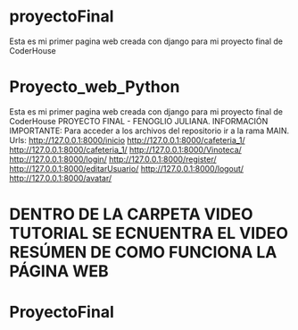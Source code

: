 # proyectoFinal
Esta es mi primer pagina web creada con django para mi proyecto final de CoderHouse
# Proyecto_web_Python
Esta es mi primer pagina web creada con django para mi proyecto final de CoderHouse
PROYECTO FINAL - FENOGLIO JULIANA. 
INFORMACIÓN IMPORTANTE:
Para acceder a los archivos del repositorio ir a la rama MAIN.
Urls:
http://127.0.0.1:8000/inicio
http://127.0.0.1:8000/cafeteria_1/
http://127.0.0.1:8000/cafeteria_1/
http://127.0.0.1:8000/Vinoteca/
http://127.0.0.1:8000/login/
http://127.0.0.1:8000/register/
http://127.0.0.1:8000/editarUsuario/
http://127.0.0.1:8000/logout/
http://127.0.0.1:8000/avatar/
# DENTRO DE LA CARPETA VIDEO TUTORIAL SE ECNUENTRA EL VIDEO RESÚMEN DE COMO FUNCIONA LA PÁGINA WEB  
# ProyectoFinal
